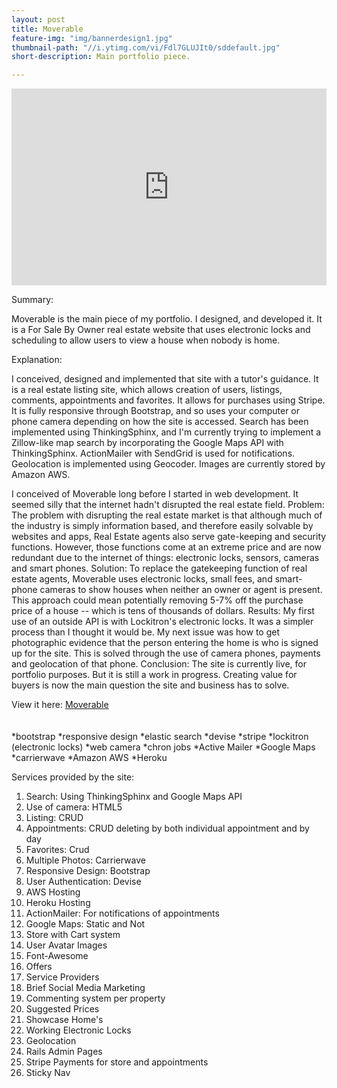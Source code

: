 ```yaml
---
layout: post
title: Moverable
feature-img: "img/bannerdesign1.jpg"
thumbnail-path: "//i.ytimg.com/vi/Fdl7GLUJIt0/sddefault.jpg"
short-description: Main portfolio piece.

---
```



<iframe width="100%" height="315" src="https://www.youtube.com/embed/Fdl7GLUJIt0" frameborder="0" allowfullscreen></iframe>
<br />


Summary:

Moverable is the main piece of my portfolio. I designed, and developed it. It is a For Sale By Owner real estate website that uses electronic locks and scheduling to allow users to view a house when nobody is home.

Explanation:

I conceived, designed and implemented that site with a tutor's guidance. It is a real estate listing site,
which allows creation of users, listings, comments, appointments and favorites. It allows for purchases
using Stripe. It is fully responsive through Bootstrap, and so uses your computer or phone camera
depending on how the site is accessed. Search has been implemented using ThinkingSphinx, and I'm
currently trying to implement a Zillow-like map search by incorporating the Google Maps API with
ThinkingSphinx. ActionMailer with SendGrid is used for notifications. Geolocation is
implemented using Geocoder. Images are currently stored by Amazon AWS.

I conceived of Moverable long before I started in web development. It seemed silly that the internet hadn't disrupted the real estate field.
Problem:
The problem with disrupting the real estate market is that although much of the industry is simply information based, and therefore easily solvable by websites and apps, Real Estate agents also serve gate-keeping and security functions. However, those functions come at an extreme price and are now redundant due to the internet of things: electronic locks, sensors, cameras and smart phones.
Solution:
To replace the gatekeeping function of real estate agents, Moverable uses electronic locks, small fees, and smart-phone cameras to show houses when neither an owner or agent is present. This approach could mean potentially removing 5-7% off the purchase price of a house -- which is tens of thousands of dollars.
Results:
My first use of an outside API is with Lockitron's electronic locks. It was a simpler process than I thought it would be. My next issue was how to get photographic evidence that the person entering the home is who is signed up for the site. This is solved through the use of camera phones, payments and geolocation of that phone.
Conclusion:
The site is currently live, for portfolio purposes. But it is still a work in progress. Creating value for buyers is now the main question the site and business has to solve.

View it here: <a href="http://www.moverable.com" class="external" target="_blank">Moverable</a>
<br />
<br />
<br />
*bootstrap
*responsive design
*elastic search
*devise
*stripe
*lockitron (electronic locks)
*web camera
*chron jobs
*Active Mailer
*Google Maps
*carrierwave
*Amazon AWS
*Heroku

Services provided by the site:
1) Search: Using ThinkingSphinx and Google Maps API
2) Use of camera: HTML5
3) Listing: CRUD
4) Appointments: CRUD deleting by both individual appointment and by day
5) Favorites: Crud
6) Multiple Photos: Carrierwave
7) Responsive Design: Bootstrap
8) User Authentication: Devise
9) AWS Hosting
10) Heroku Hosting
11) ActionMailer: For notifications of appointments
12) Google Maps: Static and Not
13) Store with Cart system
14) User Avatar Images
15) Font-Awesome
16) Offers
17) Service Providers
18) Brief Social Media Marketing
19) Commenting system per property
20) Suggested Prices
21) Showcase Home's
22) Working Electronic Locks
23) Geolocation
24) Rails Admin Pages
25) Stripe Payments for store and appointments
26) Sticky Nav


